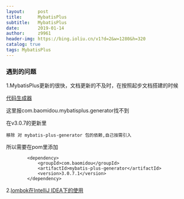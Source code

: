 ```yaml
---
layout:     post
title:      MybatisPlus
subtitle:   MybatisPlus
date:       2019-01-14
author:     z9961
header-img: https://bing.ioliu.cn/v1?d=2&w=1280&h=320
catalog: true
tags: MybatisPlus
---
```






### 遇到的问题

1.MybatisPlus更新的很快，文档更新的不及时，在按照起步文档搭建的时候

[代码生成器](https://mp.baomidou.com/guide/generator.html#添加依赖) 

这里报com.baomidou.mybatisplus.generator找不到

在v3.0.7的更新里

```
移除 对 mybatis-plus-generator 包的依赖,自己按需引入
```



所以需要在pom里添加

```
        <dependency>
            <groupId>com.baomidou</groupId>
            <artifactId>mybatis-plus-generator</artifactId>
            <version>3.0.7.1</version>
        </dependency>
```



2.[lombok在IntelliJ IDEA下的使用](https://www.cnblogs.com/softidea/p/5960182.html)

​	


